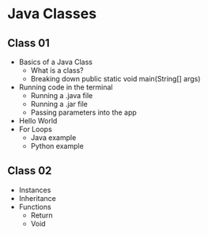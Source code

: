 # Java Classes

## Class 01
* Basics of a Java Class
  * What is a class?
  * Breaking down public static void main(String[] args)
* Running code in the terminal
  * Running a .java file
  * Running a .jar file
  * Passing parameters into the app
* Hello World
* For Loops
  * Java example
  * Python example


## Class 02
* Instances
* Inheritance
* Functions
  * Return
  * Void 

